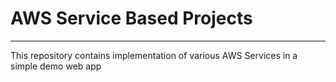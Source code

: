 # AWS Service Based Projects
---
This repository contains implementation of various AWS Services in a simple demo web app
